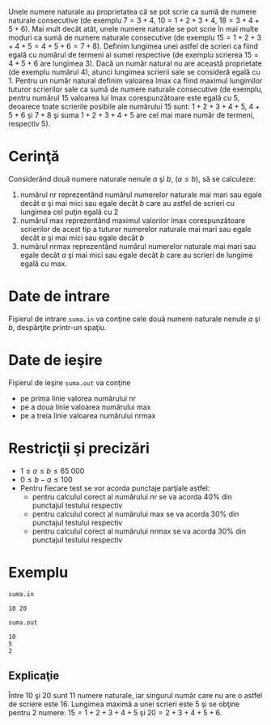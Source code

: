 Unele numere naturale au proprietatea că se pot scrie ca sumă de numere naturale consecutive (de exemplu $7 = 3 + 4$, $10 = 1 + 2 + 3 + 4$, $18 = 3 + 4 + 5 + 6$). Mai mult decât atât, unele numere naturale se pot scrie în mai multe moduri ca sumă de numere naturale consecutive (de exemplu $15 = 1 + 2 + 3 + 4 + 5 = 4 + 5 + 6 = 7 + 8$). Definim lungimea unei astfel de scrieri ca fiind egală cu numărul de termeni ai sumei respective (de exemplu scrierea $15 = 4 + 5 + 6$ are lungimea $3$). Dacă un număr natural nu are această proprietate (de exemplu numărul $4$), atunci lungimea scrierii sale se consideră egală cu $1$. Pentru un număr natural definim valoarea $\text{lmax}$ ca fiind maximul lungimilor tuturor scrierilor sale ca sumă de numere naturale consecutive (de exemplu, pentru numărul $15$ valoarea lui $\text{lmax}$ corespunzătoare este egală cu $5$, deoarece toate scrierile posibile ale numărului $15$ sunt: $1 + 2 + 3 + 4 + 5$, $4 + 5 + 6$ şi $7 + 8$ şi suma $1 + 2 + 3 + 4 + 5$ are cel mai mare număr de termeni, respectiv $5$).

# Cerinţă

Considerând două numere naturale nenule $a$ şi $b$, $(a \leq b)$, să se calculeze:
1. numărul $\text{nr}$ reprezentând numărul numerelor naturale mai mari sau egale decât $a$ şi mai mici sau egale decât $b$ care au astfel de scrieri cu lungimea cel puţin egală cu $2$
2. numărul $\text{max}$ reprezentând maximul valorilor $\text{lmax}$ corespunzătoare scrierilor de acest tip a tuturor numerelor naturale mai mari sau egale decât $a$ şi mai mici sau egale decât $b$
3. numărul $\text{nrmax}$ reprezentând numărul numerelor naturale mai mari sau egale decât $a$ şi mai mici sau egale decât $b$ care au scrieri de lungime egală cu $\text{max}$.

# Date de intrare

Fișierul de intrare `suma.in` va conţine cele două numere naturale nenule $a$ şi $b$, despărţite printr-un spaţiu.

# Date de ieşire

Fișierul de ieşire `suma.out` va conţine
* pe prima linie valorea numărului $\text{nr}$
* pe a doua linie valoarea numărului $\text{max}$
* pe a treia linie valoarea numărului $\text{nrmax}$

# Restricţii şi precizări
* $1 \leq a \leq b \leq 65 \ 000$
* $0 \leq b - a \leq 100$
* Pentru fiecare test se vor acorda punctaje parţiale astfel:
	* pentru calculul corect al numărului $\text{nr}$ se va acorda $40\%$ din punctajul testului respectiv
	* pentru calculul corect al numărului $\text{max}$ se va acorda $30\%$ din punctajul testului respectiv
	* pentru calculul corect al numărului $\text{nrmax}$ se va acorda $30\%$ din punctajul testului respectiv
	
# Exemplu

`suma.in`
```
10 20
```

`suma.out`
```
10
5
2
```

## Explicaţie

Între $10$ şi $20$ sunt $11$ numere naturale, iar singurul număr care nu are o astfel de scriere este $16$. Lungimea maximă a unei scrieri este $5$ şi se obţine pentru $2$ numere: $15 = 1 + 2 + 3 + 4 + 5$ şi $20 = 2 + 3 + 4 + 5 + 6$.
